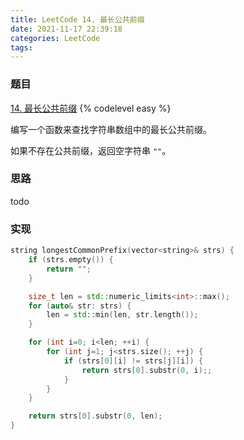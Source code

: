 ```yaml
---
title: LeetCode 14. 最长公共前缀
date: 2021-11-17 22:39:18
categories: LeetCode
tags:
---
```


### 题目
[14. 最长公共前缀](https://leetcode-cn.com/problems/longest-common-prefix/)
{% codelevel easy %}

编写一个函数来查找字符串数组中的最长公共前缀。

如果不存在公共前缀，返回空字符串 `""`。

<!-- more -->

### 思路
todo

### 实现
``` cpp
string longestCommonPrefix(vector<string>& strs) {
    if (strs.empty()) {
        return "";
    }

    size_t len = std::numeric_limits<int>::max();
    for (auto& str: strs) {
        len = std::min(len, str.length());
    }

    for (int i=0; i<len; ++i) {
        for (int j=1; j<strs.size(); ++j) {
            if (strs[0][i] != strs[j][i]) {
                return strs[0].substr(0, i);;
            }
        }
    }

    return strs[0].substr(0, len);
}
```
